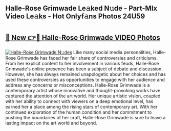 ## Halle-Rose Grimwade Le𝚊ked N𝚞de - Part-MIx Video Le𝚊ks - Hot Onlyf𝚊ns Photos 24U59

# <h2><a href="http://ac34154.deff.icu/?id=Halle-Rose+Grimwade">🔗 New 👉🔴 Halle-Rose Grimwade VIDEO Photos</a></h2>

[![Halle-Rose Grimwade N𝚞des](https://i.imgur.com/rIISA9y.gif)](http://ac34154.deff.icu/?id=Halle-Rose+Grimwade)
Like many social media personalities, Halle-Rose Grimwade has faced her fair share of controversies and criticisms. From her explicit content to her involvement in various feuds, Halle-Rose Grimwade's online presence has been a subject of debate and discussion. However, she has always remained unapologetic about her choices and has used these controversies as opportunities to engage with her audience and address any concerns or misconceptions. Halle-Rose Grimwade is a contemporary artist whose innovative and thought-provoking works have captured the attention of the art world. Her unique artistic vision, coupled with her ability to connect with viewers on a deep emotional level, has earned her a place among the rising stars of contemporary art. With her continued exploration of the human condition and her commitment to pushing the boundaries of her craft, Halle-Rose Grimwade is sure to leave a lasting impact on the art world and beyond.
